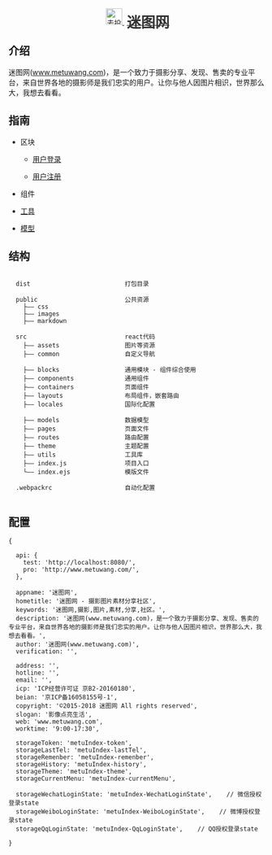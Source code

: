 <div align="center">
  <a href="https://www.metuwang.com/" target="_blank" rel="noopener noreferrer nofollow">
    <img src="http://www.metuwang.com/favicon.png" width="auto" height="32px" alt="去投网logo" />
    <strong style="color: #333; font-size: 28px; line-height: 32px; position: relative; left: 5px; top: 6px">迷图网</strong>
  </a>
</div>

## 介绍

迷图网(www.metuwang.com)，是一个致力于摄影分享、发现、售卖的专业平台，来自世界各地的摄影师是我们忠实的用户。让你与他人因图片相识，世界那么大，我想去看看。


## 指南

- 区块

  * [用户登录](/doc/blocks/user/login)
  
  * [用户注册](/doc/blocks/user/register)

- 组件

- [工具](/doc/utils)

- [模型](/doc/model)


## 结构

```
  
  dist                          打包目录
  
  public                        公共资源
    ├—— css
    ├—— images
    ├—— markdown
    
  src                           react代码
    ├—— assets                  图片等资源
    ├—— common                  自定义导航
    
    ├—— blocks                  通用模块 - 组件综合使用
    ├—— components              通用组件
    ├—— containers              页面组件
    ├—— layouts                 布局组件，嵌套路由
    ├—— locales                 国际化配置
      
    ├—— models                  数据模型
    ├—— pages                   页面文件
    ├—— routes                  路由配置
    ├—— theme                   主题配置
    ├—— utils                   工具库
    ├—— index.js                项目入口
    └—— index.ejs               模版文件
    
  .webpackrc                    自动化配置
  
  ```


## 配置

```
{

  api: {
    test: 'http://localhost:8080/',
    pro: 'http://www.metuwang.com/',
  },

  appname: '迷图网',
  hometitle: '迷图网 - 摄影图片素材分享社区',
  keywords: '迷图网,摄影,图片,素材,分享,社区。',
  description: '迷图网(www.metuwang.com)，是一个致力于摄影分享、发现、售卖的专业平台，来自世界各地的摄影师是我们忠实的用户。让你与他人因图片相识，世界那么大，我想去看看。',
  author: '迷图网(www.metuwang.com)',
  verification: '',

  address: '',
  hotline: '',
  email: '',
  icp: 'ICP经营许可证 京B2-20160180',
  beian: '京ICP备16058155号-1',
  copyright: '©2015-2018 迷图网 All rights reserved',
  slogan: '影像点亮生活',
  web: 'www.metuwang.com',
  worktime: '9:00-17:30',

  storageToken: 'metuIndex-token',
  storageLastTel: 'metuIndex-lastTel',
  storageRemenber: 'metuIndex-remenber',
  storageHistory: 'metuIndex-history',
  storageTheme: 'metuIndex-theme',
  storageCurrentMenu: 'metuIndex-currentMenu',

  storageWechatLoginState: 'metuIndex-WechatLoginState',    // 微信授权登录state
  storageWeiboLoginState: 'metuIndex-WeiboLoginState',    // 微博授权登录state
  storageQqLoginState: 'metuIndex-QqLoginState',    // QQ授权登录state

}
```



